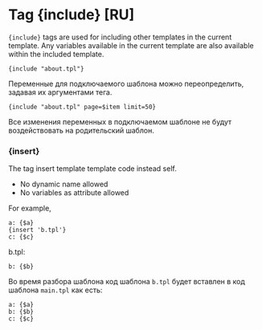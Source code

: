 Tag {include} [RU]
==================

`{include}` tags are used for including other templates in the current template. Any variables available in the current template are also available within the included template.

```smarty
{include "about.tpl"}
```

Переменные для подключаемого шаблона можно переопределить, задавая их аргументами тега.

```smarty
{include "about.tpl" page=$item limit=50}
```

Все изменения переменных в подключаемом шаблоне не будут воздействовать на родительский шаблон.

### {insert}

The tag insert template template code instead self.

* No dynamic name allowed
* No variables as attribute allowed

For example,

```smarty
a: {$a}
{insert 'b.tpl'}
c: {$c}
```

b.tpl:

```
b: {$b}
```

Во время разбора шаблона код шаблона `b.tpl` будет вставлен в код шаблона `main.tpl` как есть:

```smarty
a: {$a}
b: {$b}
c: {$c}
```
